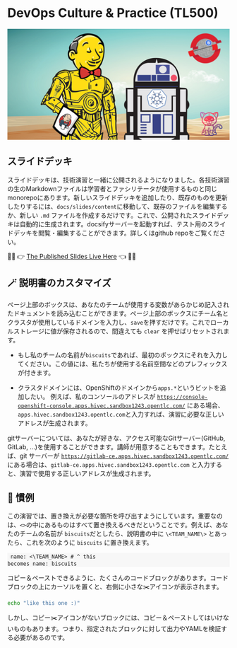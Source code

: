 # DevOps Culture & Practice (TL500)

![jenkins-crio-ocp-star-wars-kubes](./images/jenkins-crio-ocp-star-wars-kubes.png)

## スライドデッキ
<!-- Slide decks are now published along side the tech exercise. The raw Markdown files for each of the tech exercise is in the same monorepo used by learners and facilitators. To add a new slide deck or update any existing ones, simply navigate to `docs/slides/content` and edit and existing file or create a new `.md` file. This will auto generate the slide deck once published. You can view or edit the for testing by running the docsify server. See the github repo for more information -->
スライドデッキは、技術演習と一緒に公開されるようになりました。各技術演習の生のMarkdownファイルは学習者とファシリテータが使用するものと同じmonorepoにあります。新しいスライドデッキを追加したり、既存のものを更新したりするには、`docs/slides/content`に移動して、既存のファイルを編集するか、新しい `.md` ファイルを作成するだけです。これで、公開されたスライドデッキは自動的に生成されます。docsifyサーバーを起動すれば、テスト用のスライドデッキを閲覧・編集することができます。詳しくはgithub repoをご覧ください。

👨‍🏫 👉 [The Published Slides Live Here](https://rht-labs.com/tech-exercise/slides/) 👈 🧑‍💻

## 🪄 説明書のカスタマイズ
<!-- The box on the top of the page allows you to load the docs with variables used by your team prefilled. All you have to do is fill in the boxes on the top of the page with your teams name in the box and the domain your cluster is using and hit `save`. This will persist the values in your local storage for the site - so hitting `clear` will reset these for you if you made a mistake.-->
ページ上部のボックスは、あなたのチームが使用する変数があらかじめ記入されたドキュメントを読み込むことができます。ページ上部のボックスにチーム名とクラスタが使用しているドメインを入力し、`save`を押すだけです。これでローカルストレージに値が保存されるので、間違えても `clear` を押せばリセットされます。

<!--* If my team is called `biscuits` then pop that in the first box. This value will be prefixed to some of the things such as the namespaces we use.-->
* もし私のチームの名前が`biscuits`であれば、最初のボックスにそれを入力してください。この値には、私たちが使用する名前空間などのプレフィックスが付きます。
<!--* For the cluster domain, you want to add the `apps.*` the bit from the OpenShift domain. For example if my console address lives at <code class="language-yaml">https://console-openshift-console.apps.hivec.sandbox1243.opentlc.com/</code>
 then just put `apps.hivec.sandbox1243.opentlc.com` in the box to generate the correct address for the exercises. -->
* クラスタドメインには、OpenShiftのドメインから`apps.*`というビットを追加したい。 例えば、私のコンソールのアドレスが <code class="language-yaml">https://console-openshift-console.apps.hivec.sandbox1243.opentlc.com/</code> にある場合、`apps.hivec.sandbox1243.opentlc.com`と入力すれば、演習に必要な正しいアドレスが生成されます。
<!--* For the git server, you could use your preferred and accessible Git server (GitHub, GitLab, ...). The instructor could provide you one.
For example if the git server lives at <code class="language-yaml">https://gitlab-ce.apps.hivec.sandbox1243.opentlc.com/</code>, then just
put `gitlab-ce.apps.hivec.sandbox1243.opentlc.com`in the box to generate the correct address for the exercises.-->
gitサーバーについては、あなたが好きな、アクセス可能なGitサーバー(GitHub, GitLab, ...)を使用することができます。講師が用意することもできます。たとえば、git サーバーが <code class="language-yaml">https://gitlab-ce.apps.hivec.sandbox1243.opentlc.com/</code> にある場合は、`gitlab-ce.apps.hivec.sandbox1243.opentlc.com` と入力すると、演習で使用する正しいアドレスが生成されます。

## 🦆 慣例 <!-- Conventions -->
<!-- When running through the exercise, we're tried to call out where things need replacing. The key ones are anything inside an `<>` should be replaced. For example, if your team is called `biscuits` then in the instructions if you see `\<TEAM_NAME\>` this should be replaced with `biscuits` like so:-->
この演習では、置き換えが必要な箇所を呼び出すようにしています。重要なのは、`<>`の中にあるものはすべて置き換えるべきだということです。例えば、あなたのチームの名前が `biscuits`だとしたら、説明書の中に `\<TEAM_NAME\>` とあったら、これを次のように `biscuits` に置き換えます。
    <div class="highlight" style="background: #f7f7f7">
    <pre><code class="language-bash">
    name: <\TEAM_NAME\>
    # ^ this becomes
    name: biscuits
    </code></pre></div>

<!--There are lots of code blocks for you to copy and paste. They have little ✂️ icon on the right if you move your cursor on the code block. -->
コピー＆ペーストできるように、たくさんのコードブロックがあります。コードブロックの上にカーソルを置くと、右側に小さな✂️アイコンが表示されます。
```bash
echo "like this one :)"
```
<!-- But there are also some blocks that you shouldn't copy and paste which doesn't have the copy✂️ icon. That means you should validate your outputs or yamls against the given block.-->
しかし、コピー✂️アイコンがないブロックには、コピー＆ペーストしてはいけないものもあります。つまり、指定されたブロックに対して出力やYAMLを検証する必要があるのです。